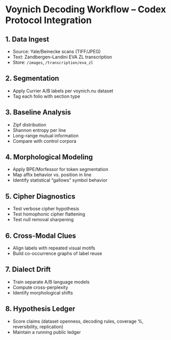 # Voynich Decoding Workflow – Codex Protocol Integration

## 1. Data Ingest
- Source: Yale/Beinecke scans (TIFF/JPEG)  
- Text: Zandbergen–Landini EVA ZL transcription
- Store: `/images`, `/transcription/eva_zl`

## 2. Segmentation
- Apply Currier A/B labels per voynich.nu dataset
- Tag each folio with section type

## 3. Baseline Analysis
- Zipf distribution
- Shannon entropy per line
- Long-range mutual information
- Compare with control corpora

## 4. Morphological Modeling
- Apply BPE/Morfessor for token segmentation
- Map affix behavior vs. position in line
- Identify statistical “gallows” symbol behavior

## 5. Cipher Diagnostics
- Test verbose cipher hypothesis
- Test homophonic cipher flattening
- Test null removal sharpening

## 6. Cross-Modal Clues
- Align labels with repeated visual motifs
- Build co-occurrence graphs of label reuse

## 7. Dialect Drift
- Train separate A/B language models
- Compute cross-perplexity
- Identify morphological shifts

## 8. Hypothesis Ledger
- Score claims (dataset openness, decoding rules, coverage %, reversibility, replication)
- Maintain a running public ledger

